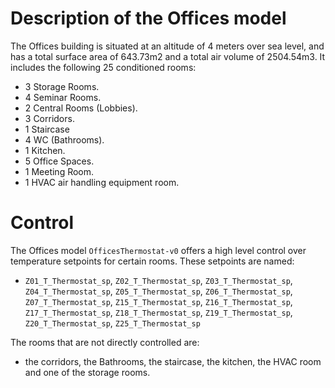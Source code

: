 # Description of the Offices model

The Offices building is situated at an altitude of 4 meters over sea level, and has a total surface area of 643.73m2 and a total air volume of 2504.54m3. It includes the following 25 conditioned rooms:
- 3 Storage Rooms.
- 4 Seminar Rooms.
- 2 Central Rooms (Lobbies).
- 3 Corridors.
- 1 Staircase
- 4 WC (Bathrooms).
- 1 Kitchen.
- 5 Office Spaces.
- 1 Meeting Room.
- 1 HVAC air handling equipment room.

# Control

The Offices model `OfficesThermostat-v0` offers a high level control over temperature setpoints for certain rooms. These setpoints are named:
- `Z01_T_Thermostat_sp`, `Z02_T_Thermostat_sp`, `Z03_T_Thermostat_sp`, `Z04_T_Thermostat_sp`, `Z05_T_Thermostat_sp`, `Z06_T_Thermostat_sp`, `Z07_T_Thermostat_sp`, `Z15_T_Thermostat_sp`, `Z16_T_Thermostat_sp`, `Z17_T_Thermostat_sp`, `Z18_T_Thermostat_sp`, `Z19_T_Thermostat_sp`, `Z20_T_Thermostat_sp`, `Z25_T_Thermostat_sp`

The rooms that are not directly controlled are:
- the corridors, the Bathrooms, the staircase, the kitchen, the HVAC room and one of the storage rooms.
